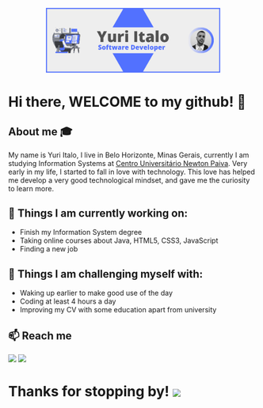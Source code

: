 <p align="center">
  <img src="https://github.com/yuri-italo/yuri-italo/blob/bf441bd850326bc21e0f15c6ee5c2e604c2f0c96/intro-card.png" width="70%">
</p>


<h1>Hi there, WELCOME to my github! 👋</h1>

## About me :mortar_board:
My name is Yuri Italo, I live in Belo Horizonte, Minas Gerais, currently I am studying Information Systems at <a href="https://newtonpaiva.br">Centro Universitário Newton Paiva</a>. Very early in my life, I started to fall in love with technology. This love has helped me develop a very good technological mindset, and gave me the curiosity to learn more.<br> 

## 🌱 Things I am currently working on: 
- Finish my Information System degree 
- Taking online courses about Java, HTML5, CSS3, JavaScript  
- Finding a new job

## :muscle: Things I am challenging myself with:
- Waking up earlier to make good use of the day
- Coding at least 4 hours a day
- Improving my CV with some education apart from university

## 📫 Reach me 
[<img src="https://img.shields.io/badge/linkedin-%230077B5.svg?&style=for-the-badge&logo=linkedin&logoColor=white" />](https://www.linkedin.com/in/yuri-italo/)
[<img src = "https://img.shields.io/badge/instagram-%23E4405F.svg?&style=for-the-badge&logo=instagram&logoColor=white">](https://www.instagram.com/yuri_italo/)


<h1>Thanks for stopping by! <img align='center' src='https://user-images.githubusercontent.com/5713670/87202985-820dcb80-c2b6-11ea-9f56-7ec461c497c3.gif' width='100"'><h1>
